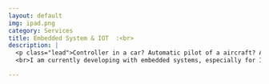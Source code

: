 ```yaml
---
layout: default
img: ipad.png
category: Services
title: Embedded System & IOT  :<br>
description: |
  <p class="lead">Controller in a car? Automatic pilot of a aircraft? A heart of robots? Embedded System is in everywhere! There will be more than 40 billion devices worldwide by 2020. 
  <br>I am currently developing with embedded systems, especially for Internet of things, focus on distributed home energy management, which can change people's life</p>

---
```

